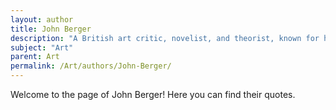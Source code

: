 ```yaml
---
layout: author
title: John Berger
description: "A British art critic, novelist, and theorist, known for his book 'Ways of Seeing,' which examines the interpretation of art and the impact of culture on perception."
subject: "Art"
parent: Art
permalink: /Art/authors/John-Berger/
---
```


Welcome to the page of John Berger! Here you can find their quotes.
